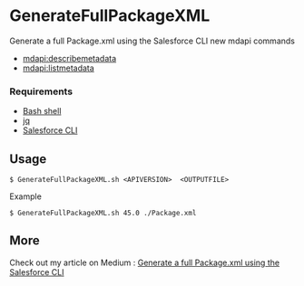 # GenerateFullPackageXML

Generate a full Package.xml using the Salesforce CLI new mdapi commands 

* [mdapi:describemetadata](https://developer.salesforce.com/docs/atlas.en-us.sfdx_cli_reference.meta/sfdx_cli_reference/cli_reference_force_mdapi.htm)
* [mdapi:listmetadata](https://developer.salesforce.com/docs/atlas.en-us.sfdx_cli_reference.meta/sfdx_cli_reference/cli_reference_force_mdapi.htm)



### Requirements 

* [Bash shell](https://fr.wikipedia.org/wiki/Bourne-Again_shell)
* [jq](https://stedolan.github.io/jq/)
* [Salesforce CLI](https://developer.salesforce.com/tools/sfdxcli) 


## Usage 

    $ GenerateFullPackageXML.sh <APIVERSION>  <OUTPUTFILE>
  
  
 Example 
 
    $ GenerateFullPackageXML.sh 45.0 ./Package.xml


## More 

Check out my article on Medium : [Generate a full Package.xml using the Salesforce CLI](https://medium.com/@medben/generate-a-full-package-xml-using-the-salesforce-cli-9e2b4e404569)
